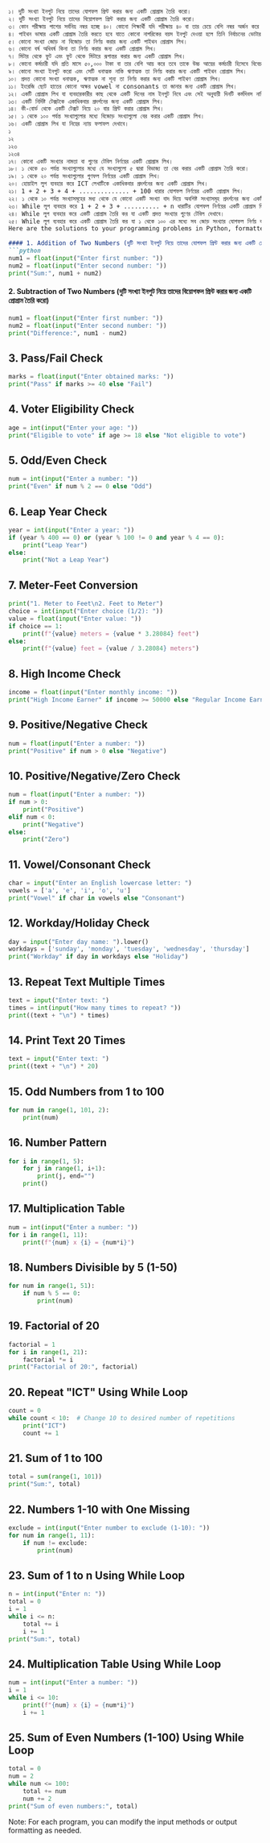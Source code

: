 ```markdown
১। দুটি সংখ্যা ইনপুট নিয়ে তাদের যোগফল প্রিন্ট করার জন্য একটি প্রোগ্রাম তৈরি করো।
২। দুটি সংখ্যা ইনপুট নিয়ে তাদের বিয়োগফল প্রিন্ট করার জন্য একটি প্রোগ্রাম তৈরি করো।
৩। কোন পরীক্ষায় পাশের সর্বনিম্ন নম্বর হচ্ছে ৪০। কোনো শিক্ষার্থী যদি পরীক্ষায় ৪০ বা তার চেয়ে বেশি নম্বর অর্জন করে তবে পাশ অন্যথায় ফেল হিসেবে গণ্য করা হবে। শিক্ষার্থীর অর্জিত নম্বরকে ইনপুট হিসেবে ব্যবহার করে আউটপুট হিসেবে উক্ত শিক্ষার্থীর পাশ বা ফেলের সিদ্ধান্ত প্রদানের জন্য একটি পাইথন প্রোগাম লিখ।
৪। পাইথন ভাষার একটি প্রোগ্রাম তৈরি করতে হবে যাতে কোনো নাগরিকের বয়স ইনপুট দেওয়া হলে তিনি নির্বাচনের ভোটার হওয়ার উপযুক্ত কিনা তা যাচাই করবে।
৫। কোনো সংখ্যা জোড় না বিজোড় তা নির্ণয় করার জন্য একটি পাইথন প্রোগ্রাম লিখ।
৬। কোনো বর্ষ অধিবর্ষ কিনা তা নির্ণয় করার জন্য একটি প্রোগ্রাম লিখ।
৭। মিটার থেকে ফুট এবং ফুট থেকে মিটারে রূপান্তর করার জন্য একটি প্রোগ্রাম লিখ।
৮। কোনো কর্মচারী যদি প্রতি মাসে ৫০,০০০ টাকা বা তার বেশি আয় করে তবে তাকে উচ্চ আয়ের কর্মচারী হিসেবে বিবেচনা করা হবে, অন্যথায় সাধারণ আয়ের কর্মচারী হিসেবে গণ্য করা হবে। কর্মচারীর মাসিক আয় ইনপুট হিসেবে ব্যবহার করে আউটপুট হিসেবে তার উচ্চ আয় বা সাধারণ আয়ের সিদ্ধান্ত প্রদানের জন্য একটি পাইথন প্রোগ্রাম লিখ।
৯। কোনো সংখ্যা ইনপুট করো এবং সেটি ধনাত্মক নাকি ঋণাত্মক তা নির্ণয় করার জন্য একটি পাইথন প্রোগ্রাম লিখ।
১০। প্রদত্ত কোনো সংখ্যা ধনাত্মক, ঋণাত্মক না শূন্য তা নির্ণয় করার জন্য একটি পাইথণ প্রোগ্রাম লিখ।
১১। ইংরেজি ছোট হাতের কোনো অক্ষর vowel না consonants তা জানার জন্য একটি প্রোগ্রাম লিখ।
১২। একটি প্রোগ্রাম লিখ যা ব্যবহারকারীর কাছ থেকে একটি দিনের নাম ইনপুট নিবে এবং সেই অনুযায়ী দিনটি কর্মদিবস নাকি ছুটির দিন তা দেখাবে।
১৩। একটি নির্দিষ্ট টেক্সটকে একাধিকবার প্রদর্শনের জন্য একটি প্রোগ্রাম লিখ।
১৪। কী-বোর্ড থেকে একটি টেক্সট নিয়ে ২০ বার প্রিন্ট করার প্রোগ্রাম লিখ।
১৫। ১ থেকে ১০০ পর্যন্ত সংখ্যাগুলোর মধ্যে বিজোড় সংখ্যাগুলো বের করার একটি প্রোগ্রাম লিখ।
১৬। একটি প্রোগ্রাম লিখ যা নিম্নের ন্যায় ফলাফল দেখাবে।
১
১২
১২৩
১২৩৪
১৭। কোনো একটি সংখ্যার নামতা বা গুণের টেবিল নির্ণয়ের একটি প্রোগ্রাম লিখ।
১৮। ১ থেকে ৫০ পর্যন্ত সংখ্যাগুলোর মধ্যে যে সংখ্যাগুলো ৫ দ্বারা বিভাজ্য তা বের করার একটি প্রোগ্রাম তৈরি করো।
১৯। ১ থেকে ২০ পর্যন্ত সংখ্যাগুলোর গুণফল নির্ণয়ের একটি প্রোগ্রাম লিখ।
২০। হোয়াইল লুপ ব্যবহার করে ICT লেখাটিকে একাধিকবার প্রদর্শনের জন্য একটি প্রোগ্রাম লিখ।
২১। 1 + 2 + 3 + 4 + .............. + 100 ধারার যোগফল নির্ণয়ের একটি প্রোগ্রাম লিখ।
২২। ১ থেকে ১০ পর্যন্ত সংখ্যাসমূহের মধ্য থেকে যে কোনো একটি সংখ্যা বাদ দিয়ে অবশিষ্ট সংখ্যাসমূহ প্রদর্শনের জন্য একটি প্রোগ্রাম লিখ।
২৩। While লুপ ব্যবহার করে 1 + 2 + 3 + .......... + n ধারাটির যোগফল নির্ণয়ের একটি প্রোগ্রাম লিখ।
২৪। While লুপ ব্যবহার করে একটি প্রোগ্রাম তৈরি কর যা একটি প্রদত্ত সংখ্যার গুণের টেবিল দেখাবে।
২৫। While লুপ ব্যবহার করে একটি প্রোগ্রাম তৈরি কর যা ১ থেকে ১০০ এর মধ্যে সব জোড় সংখ্যার যোগফল নির্ণয় করবে।
Here are the solutions to your programming problems in Python, formatted in Markdown (MD) style:

#### 1. Addition of Two Numbers (দুটি সংখ্যা ইনপুট নিয়ে তাদের যোগফল প্রিন্ট করার জন্য একটি প্রোগ্রাম তৈরি করো)
```python
num1 = float(input("Enter first number: "))
num2 = float(input("Enter second number: "))
print("Sum:", num1 + num2)
```

#### 2. Subtraction of Two Numbers (দুটি সংখ্যা ইনপুট নিয়ে তাদের বিয়োগফল প্রিন্ট করার জন্য একটি প্রোগ্রাম তৈরি করো)
```python
num1 = float(input("Enter first number: "))
num2 = float(input("Enter second number: "))
print("Difference:", num1 - num2)
```

## 3. Pass/Fail Check
```python
marks = float(input("Enter obtained marks: "))
print("Pass" if marks >= 40 else "Fail")
```

## 4. Voter Eligibility Check
```python
age = int(input("Enter your age: "))
print("Eligible to vote" if age >= 18 else "Not eligible to vote")
```

## 5. Odd/Even Check
```python
num = int(input("Enter a number: "))
print("Even" if num % 2 == 0 else "Odd")
```

## 6. Leap Year Check
```python
year = int(input("Enter a year: "))
if (year % 400 == 0) or (year % 100 != 0 and year % 4 == 0):
    print("Leap Year")
else:
    print("Not a Leap Year")
```

## 7. Meter-Feet Conversion
```python
print("1. Meter to Feet\n2. Feet to Meter")
choice = int(input("Enter choice (1/2): "))
value = float(input("Enter value: "))
if choice == 1:
    print(f"{value} meters = {value * 3.28084} feet")
else:
    print(f"{value} feet = {value / 3.28084} meters")
```

## 8. High Income Check
```python
income = float(input("Enter monthly income: "))
print("High Income Earner" if income >= 50000 else "Regular Income Earner")
```

## 9. Positive/Negative Check
```python
num = float(input("Enter a number: "))
print("Positive" if num > 0 else "Negative")
```

## 10. Positive/Negative/Zero Check
```python
num = float(input("Enter a number: "))
if num > 0:
    print("Positive")
elif num < 0:
    print("Negative")
else:
    print("Zero")
```

## 11. Vowel/Consonant Check
```python
char = input("Enter an English lowercase letter: ")
vowels = ['a', 'e', 'i', 'o', 'u']
print("Vowel" if char in vowels else "Consonant")
```

## 12. Workday/Holiday Check
```python
day = input("Enter day name: ").lower()
workdays = ['sunday', 'monday', 'tuesday', 'wednesday', 'thursday']
print("Workday" if day in workdays else "Holiday")
```

## 13. Repeat Text Multiple Times
```python
text = input("Enter text: ")
times = int(input("How many times to repeat? "))
print((text + "\n") * times)
```

## 14. Print Text 20 Times
```python
text = input("Enter text: ")
print((text + "\n") * 20)
```

## 15. Odd Numbers from 1 to 100
```python
for num in range(1, 101, 2):
    print(num)
```

## 16. Number Pattern
```python
for i in range(1, 5):
    for j in range(1, i+1):
        print(j, end="")
    print()
```

## 17. Multiplication Table
```python
num = int(input("Enter a number: "))
for i in range(1, 11):
    print(f"{num} x {i} = {num*i}")
```

## 18. Numbers Divisible by 5 (1-50)
```python
for num in range(1, 51):
    if num % 5 == 0:
        print(num)
```

## 19. Factorial of 20
```python
factorial = 1
for i in range(1, 21):
    factorial *= i
print("Factorial of 20:", factorial)
```

## 20. Repeat "ICT" Using While Loop
```python
count = 0
while count < 10:  # Change 10 to desired number of repetitions
    print("ICT")
    count += 1
```

## 21. Sum of 1 to 100
```python
total = sum(range(1, 101))
print("Sum:", total)
```

## 22. Numbers 1-10 with One Missing
```python
exclude = int(input("Enter number to exclude (1-10): "))
for num in range(1, 11):
    if num != exclude:
        print(num)
```

## 23. Sum of 1 to n Using While Loop
```python
n = int(input("Enter n: "))
total = 0
i = 1
while i <= n:
    total += i
    i += 1
print("Sum:", total)
```

## 24. Multiplication Table Using While Loop
```python
num = int(input("Enter a number: "))
i = 1
while i <= 10:
    print(f"{num} x {i} = {num*i}")
    i += 1
```

## 25. Sum of Even Numbers (1-100) Using While Loop
```python
total = 0
num = 2
while num <= 100:
    total += num
    num += 2
print("Sum of even numbers:", total)
```

Note: For each program, you can modify the input methods or output formatting as needed.
```